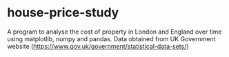 # house-price-study
A program to analyse the cost of property in London and England over time using matplotlib, numpy and pandas.
Data obtained from UK Government website (https://www.gov.uk/government/statistical-data-sets/)
